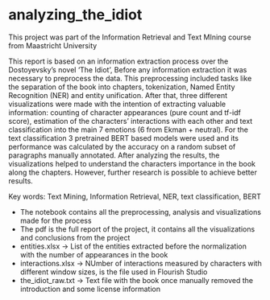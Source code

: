 # analyzing_the_idiot

This project was part of the Information Retrieval and Text MIning course from Maastricht University

This report is based on an information extraction process over the Dostoyevsky’s novel ‘The Idiot’,
Before any information extraction it was necessary to preprocess the data. This preprocessing included
tasks like the separation of the book into chapters, tokenization, Named Entity Recognition (NER) and
entity unification. After that, three different visualizations were made with the intention of extracting
valuable information: counting of character appearances (pure count and tf-idf score), estimation of
the characters’ interactions with each other and text classification into the main 7 emotions (6 from
Ekman + neutral). For the text classification 3 pretrained BERT based models were used and its
performance was calculated by the accuracy on a random subset of paragraphs manually annotated.
After analyzing the results, the visualizations helped to understand the characters importance in the
book along the chapters. However, further research is possible to achieve better results.

Key words: Text Mining, Information Retrieval, NER, text classification, BERT

* The notebook contains all the preprocessing, analysis and visualizations made for the process
* The pdf is the full report of the project, it contains all the visualizations and conclusions from the project
* entities.xlsx -> List of the entities extracted before the normalization with the number of appearances in the book
* interactions.xlsx -> NUmber of interactions measured by characters with different window sizes, is the file used in Flourish Studio
* the_idiot_raw.txt -> Text file with the book once manually removed the introduction and some license information
